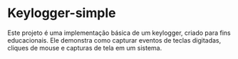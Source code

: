 # Keylogger-simple
Este projeto é uma implementação básica de um keylogger, criado para fins educacionais. Ele demonstra como capturar eventos de teclas digitadas, cliques de mouse e capturas de tela em um sistema.
